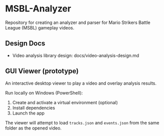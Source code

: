 # MSBL-Analyzer
Repository for creating an analyzer and parser for Mario Strikers Battle League (MSBL) gameplay videos.

## Design Docs
- Video analysis library design: docs/video-analysis-design.md

## GUI Viewer (prototype)
An interactive desktop viewer to play a video and overlay analysis results.

Run locally on Windows (PowerShell):

1) Create and activate a virtual environment (optional)
2) Install dependencies
3) Launch the app

The viewer will attempt to load `tracks.json` and `events.json` from the same folder as the opened video.
